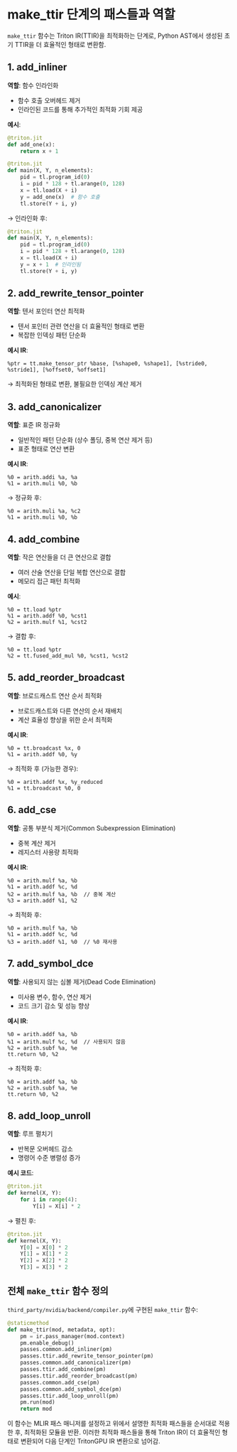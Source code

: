 # make_ttir 단계의 패스들과 역할

`make_ttir` 함수는 Triton IR(TTIR)을 최적화하는 단계로, Python AST에서 생성된 초기 TTIR을 더 효율적인 형태로 변환함. 

## 1. add_inliner

**역할**: 함수 인라인화
- 함수 호출 오버헤드 제거
- 인라인된 코드를 통해 추가적인 최적화 기회 제공

**예시**:
```python
@triton.jit
def add_one(x):
    return x + 1

@triton.jit
def main(X, Y, n_elements):
    pid = tl.program_id(0)
    i = pid * 128 + tl.arange(0, 128)
    x = tl.load(X + i)
    y = add_one(x)  # 함수 호출
    tl.store(Y + i, y)
```
→ 인라인화 후:
```python
@triton.jit
def main(X, Y, n_elements):
    pid = tl.program_id(0)
    i = pid * 128 + tl.arange(0, 128)
    x = tl.load(X + i)
    y = x + 1  # 인라인됨
    tl.store(Y + i, y)
```

## 2. add_rewrite_tensor_pointer

**역할**: 텐서 포인터 연산 최적화
- 텐서 포인터 관련 연산을 더 효율적인 형태로 변환
- 복잡한 인덱싱 패턴 단순화

**예시 IR**:
```mlir
%ptr = tt.make_tensor_ptr %base, [%shape0, %shape1], [%stride0, %stride1], [%offset0, %offset1]
```
→ 최적화된 형태로 변환, 불필요한 인덱싱 계산 제거

## 3. add_canonicalizer

**역할**: 표준 IR 정규화
- 일반적인 패턴 단순화 (상수 폴딩, 중복 연산 제거 등)
- 표준 형태로 연산 변환

**예시 IR**:
```mlir
%0 = arith.addi %a, %a
%1 = arith.muli %0, %b
```
→ 정규화 후:
```mlir
%0 = arith.muli %a, %c2
%1 = arith.muli %0, %b
```

## 4. add_combine

**역할**: 작은 연산들을 더 큰 연산으로 결합
- 여러 산술 연산을 단일 복합 연산으로 결합
- 메모리 접근 패턴 최적화

**예시**:
```mlir
%0 = tt.load %ptr
%1 = arith.addf %0, %cst1
%2 = arith.mulf %1, %cst2
```
→ 결합 후:
```mlir
%0 = tt.load %ptr
%2 = tt.fused_add_mul %0, %cst1, %cst2
```

## 5. add_reorder_broadcast

**역할**: 브로드캐스트 연산 순서 최적화
- 브로드캐스트와 다른 연산의 순서 재배치
- 계산 효율성 향상을 위한 순서 최적화

**예시 IR**:
```mlir
%0 = tt.broadcast %x, 0
%1 = arith.addf %0, %y
```
→ 최적화 후 (가능한 경우):
```mlir
%0 = arith.addf %x, %y_reduced
%1 = tt.broadcast %0, 0
```

## 6. add_cse

**역할**: 공통 부분식 제거(Common Subexpression Elimination)
- 중복 계산 제거
- 레지스터 사용량 최적화

**예시 IR**:
```mlir
%0 = arith.mulf %a, %b
%1 = arith.addf %c, %d
%2 = arith.mulf %a, %b  // 중복 계산
%3 = arith.addf %1, %2
```
→ 최적화 후:
```mlir
%0 = arith.mulf %a, %b
%1 = arith.addf %c, %d
%3 = arith.addf %1, %0  // %0 재사용
```

## 7. add_symbol_dce

**역할**: 사용되지 않는 심볼 제거(Dead Code Elimination)
- 미사용 변수, 함수, 연산 제거
- 코드 크기 감소 및 성능 향상

**예시 IR**:
```mlir
%0 = arith.addf %a, %b
%1 = arith.mulf %c, %d  // 사용되지 않음
%2 = arith.subf %a, %e
tt.return %0, %2
```
→ 최적화 후:
```mlir
%0 = arith.addf %a, %b
%2 = arith.subf %a, %e
tt.return %0, %2
```

## 8. add_loop_unroll

**역할**: 루프 펼치기
- 반복문 오버헤드 감소
- 명령어 수준 병렬성 증가

**예시 코드**:
```python
@triton.jit
def kernel(X, Y):
    for i in range(4):
        Y[i] = X[i] * 2
```
→ 펼친 후:
```python
@triton.jit
def kernel(X, Y):
    Y[0] = X[0] * 2
    Y[1] = X[1] * 2
    Y[2] = X[2] * 2
    Y[3] = X[3] * 2
```

## 전체 `make_ttir` 함수 정의

`third_party/nvidia/backend/compiler.py`에 구현된 `make_ttir` 함수:

```python
@staticmethod
def make_ttir(mod, metadata, opt):
    pm = ir.pass_manager(mod.context)
    pm.enable_debug()
    passes.common.add_inliner(pm)
    passes.ttir.add_rewrite_tensor_pointer(pm)
    passes.common.add_canonicalizer(pm)
    passes.ttir.add_combine(pm)
    passes.ttir.add_reorder_broadcast(pm)
    passes.common.add_cse(pm)
    passes.common.add_symbol_dce(pm)
    passes.ttir.add_loop_unroll(pm)
    pm.run(mod)
    return mod
```

이 함수는 MLIR 패스 매니저를 설정하고 위에서 설명한 최적화 패스들을 순서대로 적용한 후, 최적화된 모듈을 반환. 이러한 최적화 패스들을 통해 Triton IR이 더 효율적인 형태로 변환되어 다음 단계인 TritonGPU IR 변환으로 넘어감.
